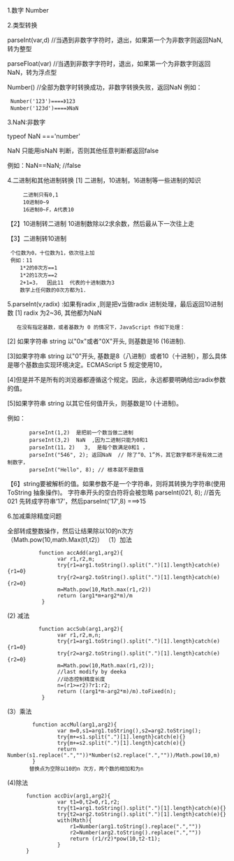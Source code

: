 1.数字 Number

2.类型转换
  
  parseInt(var,d)  //当遇到非数字字符时，退出，如果第一个为非数字则返回NaN,转为整型
  
  parseFloat(var)  //当遇到非数字字符时，退出，如果第一个为非数字则返回NaN，转为浮点型
  
  Number()     //全部为数字时转换成功，非数字转换失败，返回NaN
     例如：
     
     Number('123')====》123
     Number('123d')====》NaN
3.NaN:非数字

   typeof NaN ==='number'

   NaN 只能用isNaN 判断，否则其他任意判断都返回false

   例如：NaN==NaN;  //false

4.二进制和其他进制转换
    [1]  二进制，10进制，16进制等一些进制的知识
         
         二进制只有0,1
         10进制0~9
         16进制0~F，A代表10
   【2】10进制转二进制
        10进制数除以2求余数，然后最从下一次往上走
   
   【3】二进制转10进制
   
     个位数为0，十位数为1，依次往上加
     例如：11
        1*2的0次方==1
        1*2的1次方==2
        2+1=3，  因此11  代表的十进制数为3
        数学上任何数的0次方都为1.

5.parseInt(v,radix)  :如果有radix ,则是把v当做radix 进制处理，最后返回10进制数
   [1] radix  为2~36,  其他都为NaN
       
       在没有指定基数，或者基数为 0 的情况下，JavaScript 作如下处理：
   [2] 如果字符串 string 以"0x"或者"0X"开头, 则基数是16 (16进制).
   
   [3]如果字符串 string 以"0"开头, 基数是8（八进制）或者10（十进制），那么具体是哪个基数由实现环境决定。ECMAScript 5 规定使用10，
   
   [4]但是并不是所有的浏览器都遵循这个规定。因此，永远都要明确给出radix参数的值。
   
   [5]如果字符串 string 以其它任何值开头，则基数是10 (十进制)。

   例如：
   
           parseInt(1,2)  是把前一个数当做二进制
           parseInt(3,2)  NaN  ,因为二进制只能为0和1
           parseInt(11，2)   3,  是每个数满足0和1 ，
           parseInt("546", 2); 返回NaN  // 除了“0、1”外，其它数字都不是有效二进制数字，
           parseInt("Hello", 8); // 根本就不是数值
   【6】string要被解析的值。如果参数不是一个字符串，则将其转换为字符串(使用  ToString 抽象操作)。
         字符串开头的空白符将会被忽略
      parseInt(021, 8);    //首先021 先转成字符串‘17’，然后parseInt('17',8)  ===>15

6.加减乘除精度问题
        
   全部转成整数操作，然后让结果除以10的n次方（Math.pow(10,math.Max(t1,t2)）
   （1）加法
         
              function accAdd(arg1,arg2){
                    var r1,r2,m;
                    try{r1=arg1.toString().split(".")[1].length}catch(e){r1=0}
                    try{r2=arg2.toString().split(".")[1].length}catch(e){r2=0}
                    m=Math.pow(10,Math.max(r1,r2))
                    return (arg1*m+arg2*m)/m
  	           }
  	           
   (2) 减法

              function accSub(arg1,arg2){
                    var r1,r2,m,n;
                    try{r1=arg1.toString().split(".")[1].length}catch(e){r1=0}
                    try{r2=arg2.toString().split(".")[1].length}catch(e){r2=0}
                    m=Math.pow(10,Math.max(r1,r2));
                    //last modify by deeka
                    //动态控制精度长度
                    n=(r1>=r2)?r1:r2;
                    return ((arg1*m-arg2*m)/m).toFixed(n);
  	           }
   (3）乘法
       
            function accMul(arg1,arg2){
                    var m=0,s1=arg1.toString(),s2=arg2.toString();
                    try{m+=s1.split(".")[1].length}catch(e){}
                    try{m+=s2.split(".")[1].length}catch(e){}
                    return Number(s1.replace(".",""))*Number(s2.replace(".",""))/Math.pow(10,m)
  	        }
           替换点为空除以10的n 次方，两个数的相加和为n
   
   (4)除法
       
          function accDiv(arg1,arg2){
                    var t1=0,t2=0,r1,r2;
                    try{t1=arg1.toString().split(".")[1].length}catch(e){}
                    try{t2=arg2.toString().split(".")[1].length}catch(e){}
                    with(Math){
                        r1=Number(arg1.toString().replace(".",""))
                        r2=Number(arg2.toString().replace(".",""))
                        return (r1/r2)*pow(10,t2-t1);
                    }
  	      }